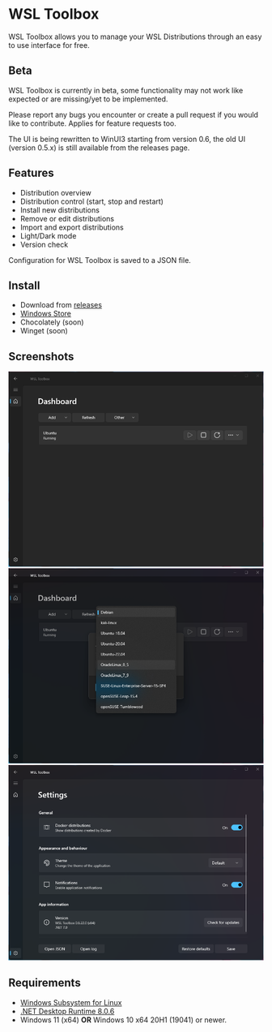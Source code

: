 # WSL Toolbox

WSL Toolbox allows you to manage your WSL Distributions through an easy to use interface for free.

## Beta

WSL Toolbox is currently in beta, some functionality may not work like expected or are missing/yet to be implemented.

Please report any bugs you encounter or create a pull request if you would like to contribute. Applies for feature requests too.

The UI is being rewritten to WinUI3 starting from version 0.6, the old UI (version 0.5.x) is still available from the releases page.

## Features

* Distribution overview
* Distribution control (start, stop and restart)
* Install new distributions
* Remove or edit distributions
* Import and export distributions
* Light/Dark mode
* Version check

Configuration for WSL Toolbox is saved to a JSON file.

## Install

* Download from [releases](https://github.com/FalconNL93/WslToolbox/releases)
* [Windows Store](https://www.microsoft.com/store/productId/9NDGGX7M2H0V)
* Chocolately (soon)
* Winget (soon)

## Screenshots

![Main window](/assets/images/scr1.png?raw=true "Main Window")
![Add distribution](/assets/images/scr2.png?raw=true "Add distribution")
![Settings window](/assets/images/scr3.png?raw=true "Settings Window")

## Requirements

* [Windows Subsystem for Linux](https://www.microsoft.com/store/productId/9P9TQF7MRM4R)
* [.NET Desktop Runtime 8.0.6](https://dotnet.microsoft.com/en-us/download/dotnet/8.0)
* Windows 11 (x64) **OR** Windows 10 x64 20H1 (19041) or newer.

